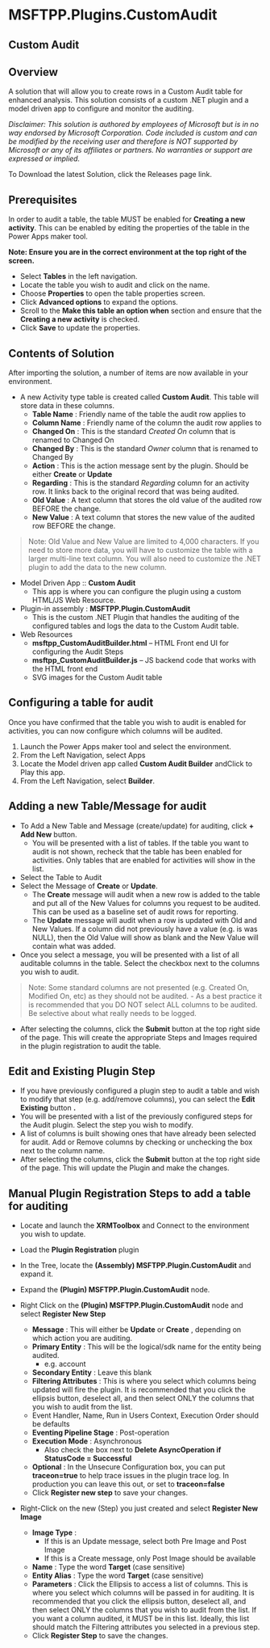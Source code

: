 # MSFTPP.Plugins.CustomAudit

## Custom Audit

## Overview

A solution that will allow you to create rows in a Custom Audit table for enhanced analysis. This solution consists of a custom .NET plugin and a model driven app to configure and monitor the auditing.

_Disclaimer: This solution is authored by employees of Microsoft but is in no way endorsed by Microsoft Corporation. Code included is custom and can be modified by the receiving user and therefore is NOT supported by Microsoft or any of its affiliates or partners. No warranties or support are expressed or implied._

To Download the latest Solution, click the Releases page link.

## Prerequisites

In order to audit a table, the table MUST be enabled for **Creating a new activity**. This can be enabled by editing the properties of the table in the Power Apps maker tool.

**Note: Ensure you are in the correct environment at the top right of the screen.**

- Select **Tables** in the left navigation.
- Locate the table you wish to audit and click on the name.
- Choose **Properties** to open the table properties screen.
- Click **Advanced options** to expand the options.
- Scroll to the **Make this table an option when** section and ensure that the **Creating a new activity** is checked.
- Click **Save** to update the properties.

## Contents of Solution

After importing the solution, a number of items are now available in your environment.

- A new Activity type table is created called **Custom Audit**. This table will store data in these columns.
    - **Table Name** : Friendly name of the table the audit row applies to
    - **Column Name** : Friendly name of the column the audit row applies to
    - **Changed On** : This is the standard _Created On_ column that is renamed to Changed On
    - **Changed By** : This is the standard _Owner_ column that is renamed to Changed By
    - **Action** : This is the action message sent by the plugin. Should be either **Create** or **Update**
    - **Regarding** : This is the standard _Regarding_ column for an activity row. It links back to the original record that was being audited.
    - **Old Value** : A text column that stores the old value of the audited row BEFORE the change.
    - **New Value** : A text column that stores the new value of the audited row BEFORE the change.
>Note: Old Value and New Value are limited to 4,000 characters. If you need to store more data, you will have to customize the table with a larger multi-line text column. You will also need to customize the .NET plugin to add the data to the new column.
- Model Driven App :: **Custom Audit**
    - This app is where you can configure the plugin using a custom HTML/JS Web Resource.
- Plugin-in assembly : **MSFTPP.Plugin.CustomAudit**
    - This is the custom .NET Plugin that handles the auditing of the configured tables and logs the data to the Custom Audit table.
- Web Resources
    - **msftpp\_CustomAuditBuilder.html** – HTML Front end UI for configuring the Audit Steps
    - **msftpp\_CustomAuditBuilder.js** – JS backend code that works with the HTML front end
    - SVG images for the Custom Audit table

## Configuring a table for audit

Once you have confirmed that the table you wish to audit is enabled for activities, you can now configure which columns will be audited.

1. Launch the Power Apps maker tool and select the environment.
2. From the Left Navigation, select Apps
3. Locate the Model driven app called **Custom Audit Builder** andClick to Play this app.
4. From the Left Navigation, select **Builder**.

## Adding a new Table/Message for audit

- To Add a New Table and Message (create/update) for auditing, click **+ Add New** button.
    - You will be presented with a list of tables. If the table you want to audit is not shown, recheck that the table has been enabled for activities. Only tables that are enabled for activities will show in the list.
- Select the Table to Audit
-  Select the Message of **Create** or **Update**.
    - The **Create** message will audit when a new row is added to the table and put all of the New Values for columns you request to be audited. This can be used as a baseline set of audit rows for reporting.
    - The **Update** message will audit when a row is updated with Old and New Values. If a column did not previously have a value (e.g. is was NULL), then the Old Value will show as blank and the New Value will contain what was added.
- Once you select a message, you will be presented with a list of all auditable columns in the table. Select the checkbox next to the columns you wish to audit.
> Note: Some standard columns are not presented (e.g. Created On, Modified On, etc) as they should not be audited.
    - As a best practice it is recommended that you DO NOT select ALL columns to be audited. Be selective about what really needs to be logged.
- After selecting the columns, click the **Submit** button at the top right side of the page. This will create the appropriate Steps and Images required in the plugin registration to audit the table.

## Edit and Existing Plugin Step

- If you have previously configured a plugin step to audit a table and wish to modify that step (e.g. add/remove columns), you can select the **Edit Existing** button **.**
- You will be presented with a list of the previously configured steps for the Audit plugin. Select the step you wish to modify.
- A list of columns is built showing ones that have already been selected for audit. Add or Remove columns by checking or unchecking the box next to the column name.
- After selecting the columns, click the **Submit** button at the top right side of the page. This will update the Plugin and make the changes.

## Manual Plugin Registration Steps to add a table for auditing

- Locate and launch the **XRMToolbox** and Connect to the environment you wish to update.
- Load the **Plugin Registration** plugin
- In the Tree, locate the **(Assembly) MSFTPP.Plugin.CustomAudit** and expand it.
- Expand the **(Plugin) MSFTPP.Plugin.CustomAudit** node.
- Right Click on the **(Plugin) MSFTPP.Plugin.CustomAudit** node and select **Register New Step**
    - **Message** : This will either be **Update** or **Create** , depending on which action you are auditing.
    - **Primary Entity** : This will be the logical/sdk name for the entity being audited.
        - e.g. account
    - **Secondary Entity** : Leave this blank
    - **Filtering Attributes** : This is where you select which columns being updated will fire the plugin. It is recommended that you click the ellipsis button, deselect all, and then select ONLY the columns that you wish to audit from the list.
    - Event Handler, Name, Run in Users Context, Execution Order should be defaults
    - **Eventing Pipeline Stage** : Post-operation
    - **Execution Mode** : Asynchronous
        - Also check the box next to **Delete AsyncOperation if StatusCode = Successful**
    - **Optional** : In the Unsecure Configuration box, you can put **traceon=true** to help trace issues in the plugin trace log. In production you can leave this out, or set to **traceon=false**
    - Click **Register new step** to save your changes.

- Right-Click on the new (Step) you just created and select **Register New Image**
    - **Image Type** :
        - If this is an Update message, select both Pre Image and Post Image
        - If this is a Create message, only Post Image should be available
    - **Name** : Type the word **Target** (case sensitive)
    - **Entity Alias** : Type the word **Target** (case sensitive)
    - **Parameters** : Click the Ellipsis to access a list of columns. This is where you select which columns will be passed in for auditing. It is recommended that you click the ellipsis button, deselect all, and then select ONLY the columns that you wish to audit from the list. If you want a column audited, it MUST be in this list. Ideally, this list should match the Filtering attributes you selected in a previous step.
    - Click **Register Step** to save the changes.

